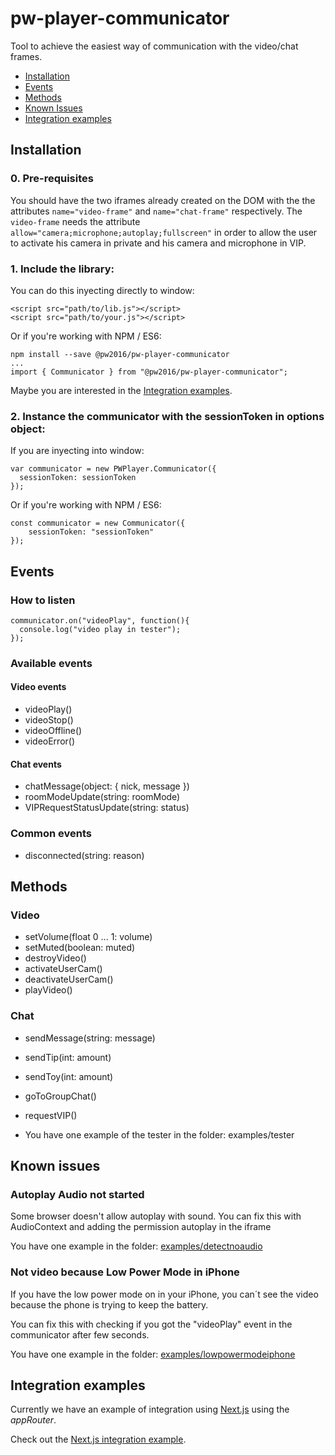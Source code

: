 # pw-player-communicator

Tool to achieve the easiest way of communication with the video/chat frames.

- [Installation](#installation)
- [Events](#events)
- [Methods](#methods)
- [Known Issues](#known-issues)
- [Integration examples](#integration-examples)

## Installation

### 0. Pre-requisites

You should have the two iframes already created on the DOM with the the attributes `name="video-frame"` and `name="chat-frame"` respectively. The `video-frame` needs the attribute `allow="camera;microphone;autoplay;fullscreen"` in order to allow the user to activate his camera in private and his camera and microphone in VIP.

### 1. Include the library:

You can do this inyecting directly to window:

    <script src="path/to/lib.js"></script>
    <script src="path/to/your.js"></script>

Or if you're working with NPM / ES6:

    npm install --save @pw2016/pw-player-communicator
    ...
    import { Communicator } from "@pw2016/pw-player-communicator";

Maybe you are interested in the [Integration examples](#integration-examples).

### 2. Instance the communicator with the sessionToken in options object:

If you are inyecting into window:

    var communicator = new PWPlayer.Communicator({
      sessionToken: sessionToken
    });

Or if you're working with NPM / ES6:

    const communicator = new Communicator({
        sessionToken: "sessionToken"
    });

## Events

### How to listen

    communicator.on("videoPlay", function(){
      console.log("video play in tester");
    });

### Available events

#### Video events

- videoPlay()
- videoStop()
- videoOffline()
- videoError()

#### Chat events

- chatMessage(object: { nick, message })
- roomModeUpdate(string: roomMode)
- VIPRequestStatusUpdate(string: status)

### Common events

- disconnected(string: reason)

## Methods

### Video

- setVolume(float 0 ... 1: volume)
- setMuted(boolean: muted)
- destroyVideo()
- activateUserCam()
- deactivateUserCam()
- playVideo()

### Chat

- sendMessage(string: message)
- sendTip(int: amount)
- sendToy(int: amount)
- goToGroupChat()
- requestVIP()

- You have one example of the tester in the folder: examples/tester

## Known issues

### Autoplay Audio not started

Some browser doesn't allow autoplay with sound. You can fix this with AudioContext and adding the permission autoplay in the iframe

You have one example in the folder: [examples/detectnoaudio](examples/detectnoaudio)

### Not video because Low Power Mode in iPhone

If you have the low power mode on in your iPhone, you can´t see the video because the phone is trying to keep the battery.

You can fix this with checking if you got the "videoPlay" event in the communicator after few seconds.

You have one example in the folder: [examples/lowpowermodeiphone](examples/lowpowermodeiphone)

## Integration examples

Currently we have an example of integration using [Next.js](https://nextjs.org/) using the _appRouter_.

Check out the [Next.js integration example](https://github.com/3Data/broker-nextjs).
